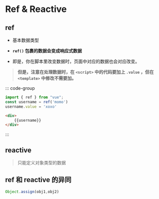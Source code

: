 # Ref & Reactive

## ref

- 基本数据类型

- **`ref()` 包裹的数据会变成响应式数据**

- 即是，你在脚本里改变数据时，页面中对应的数据也会对应改变。

> **但是，注意在处理数据时，在 `<script>` 中的代码要加上 `.value` ，但在 ``<template>`` 中修改不需要加。**


::: code-group

```javascript [javascript]
import { ref } from "vue";
const username = ref('momo')
username.value = 'xoxo'
```

```html [template]
<div>
    {{username}}
</div>
```


:::


## reactive

> 只能定义对象类型的数据

## ref 和 reactive 的异同



```javascript
Object.assign(obj1,obj2)
```